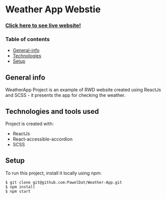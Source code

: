 # Weather App Webstie
### <a href="https://weatherapp-web.netlify.app/">Click here to see live website!</a>
### Table of contents
* [General-info](#general-info)
* [Technologies](#technologies-and-tools-used)
* [Setup](#setup)

## General info
WeatherApp Project is an example of RWD website created using ReactJs and SCSS - it presents the app for checking the weather.

## Technologies and tools used
Project is created with:

* ReactJs
* React-accessible-accordion
* SCSS
	
## Setup
To run this project, install it locally using npm:

```
$ git clone git@github.com:PawelDat/Weather-App.git
$ npm install
$ npm start
